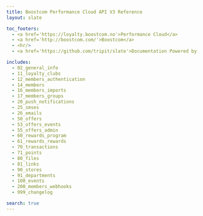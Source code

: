```yaml
---
title: Boostcom Performance Cloud API V3 Reference
layout: slate

toc_footers:
  - <a href='https://loyalty.boostcom.no'>Performance Cloud</a>
  - <a href='http://boostcom.com/'>Boostcom</a>
  - <hr/>
  - <a href='https://github.com/tripit/slate'>Documentation Powered by Slate</a>

includes:
  - 02_general_info
  - 11_loyalty_clubs
  - 12_members_authentication
  - 14_members
  - 16_members_imports
  - 17_members_groups
  - 20_push_notifications
  - 25_smses
  - 26_emails
  - 50_offers
  - 53_offers_events
  - 55_offers_admin
  - 60_rewards_program
  - 61_rewards_rewards
  - 70_transactions
  - 71_points
  - 80_files
  - 81_links
  - 90_stores
  - 91_departments
  - 100_events
  - 200_members_webhooks
  - 999_changelog

search: true
---
```

